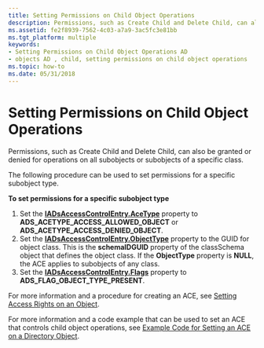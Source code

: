 ```yaml
---
title: Setting Permissions on Child Object Operations
description: Permissions, such as Create Child and Delete Child, can also be granted or denied for operations on all subobjects or subobjects of a specific class.
ms.assetid: fe2f8939-7562-4c03-a7a9-3ac5fc3e81bb
ms.tgt_platform: multiple
keywords:
- Setting Permissions on Child Object Operations AD
- objects AD , child, setting permissions on child object operations
ms.topic: how-to
ms.date: 05/31/2018
---
```


# Setting Permissions on Child Object Operations

Permissions, such as Create Child and Delete Child, can also be granted or denied for operations on all subobjects or subobjects of a specific class.

The following procedure can be used to set permissions for a specific subobject type.

**To set permissions for a specific subobject type**

1.  Set the [**IADsAccessControlEntry.AceType**](/windows/desktop/ADSI/iadsaccesscontrolentry-property-methods) property to **ADS\_ACETYPE\_ACCESS\_ALLOWED\_OBJECT** or **ADS\_ACETYPE\_ACCESS\_DENIED\_OBJECT**.
2.  Set the [**IADsAccessControlEntry.ObjectType**](/windows/desktop/ADSI/iadsaccesscontrolentry-property-methods) property to the GUID for object class. This is the **schemaIDGUID** property of the classSchema object that defines the object class. If the **ObjectType** property is **NULL**, the ACE applies to subobjects of any class.
3.  Set the [**IADsAccessControlEntry.Flags**](/windows/desktop/ADSI/iadsaccesscontrolentry-property-methods) property to **ADS\_FLAG\_OBJECT\_TYPE\_PRESENT**.

For more information and a procedure for creating an ACE, see [Setting Access Rights on an Object](setting-access-rights-on-an-object.md).

For more information and a code example that can be used to set an ACE that controls child object operations, see [Example Code for Setting an ACE on a Directory Object](example-code-for-setting-an-ace-on-a-directory-object.md).

 

 
